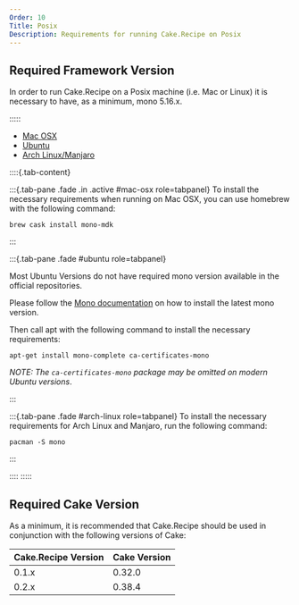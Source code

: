```yaml
---
Order: 10
Title: Posix
Description: Requirements for running Cake.Recipe on Posix
---
```


## Required Framework Version

In order to run Cake.Recipe on a Posix machine (i.e. Mac or Linux) it is necessary to have, as a minimum, mono 5.16.x.

:::::

<ul class="nav nav-tabs" role="tablist">
    <li role="presentation" class="active">
        <a href="#mac-osx" role="tab" data-toggle="tab">Mac OSX</a>
    </li>
    <li role="presentation">
        <a href="#ubuntu" role="tab" data-toggle="tab">Ubuntu</a>
    </li>
    <li role="presentation">
        <a href="#arch-linux" role="tab" data-toggle="tab">Arch Linux/Manjaro</a>
    </li>
</ul>

::::{.tab-content}

:::{.tab-pane .fade .in .active #mac-osx role=tabpanel}
To install the necessary requirements when running on Mac OSX, you can use homebrew with the following command:

```console
brew cask install mono-mdk
```

:::

:::{.tab-pane .fade #ubuntu role=tabpanel}

Most Ubuntu Versions do not have required mono version available in the official repositories.

Please follow the [Mono documentation](https://www.mono-project.com/download/stable/#download-lin-ubuntu) on how to install the latest mono version.

Then call apt with the following command to install the necessary requirements:

```console
apt-get install mono-complete ca-certificates-mono
```

_NOTE: The `ca-certificates-mono` package may be omitted on modern Ubuntu versions_.

:::

:::{.tab-pane .fade #arch-linux role=tabpanel}
To install the necessary requirements for Arch Linux and Manjaro, run the following command:

```console
pacman -S mono
```

:::

::::
:::::

## Required Cake Version

As a minimum, it is recommended that Cake.Recipe should be used in conjunction with the following versions of Cake:

| Cake.Recipe Version | Cake Version |
| ------------------- | ------------ |
| 0.1.x               | 0.32.0       |
| 0.2.x               | 0.38.4       |
